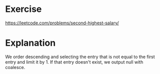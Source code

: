 # Exercise
https://leetcode.com/problems/second-highest-salary/
# Explanation
We order descending and selecting the entry that is not equal to the first entry and limit it by 1. If that entry doesn't exist, we output null with coalesce.
